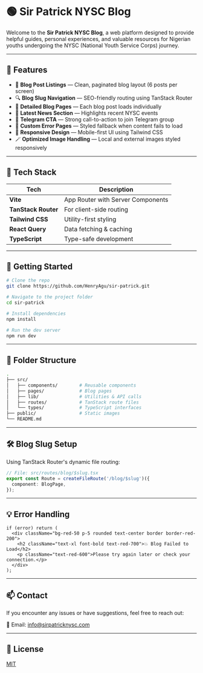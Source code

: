 
# 🟢 Sir Patrick NYSC Blog

Welcome to the **Sir Patrick NYSC Blog**, a web platform designed to provide helpful guides, personal experiences, and valuable resources for Nigerian youths undergoing the NYSC (National Youth Service Corps) journey.

---

## 📌 Features

- 📰 **Blog Post Listings** — Clean, paginated blog layout (6 posts per screen)
- 🔍 **Blog Slug Navigation** — SEO-friendly routing using TanStack Router
- 🧾 **Detailed Blog Pages** — Each blog post loads individually
- 🎯 **Latest News Section** — Highlights recent NYSC events
- 📣 **Telegram CTA** — Strong call-to-action to join Telegram group
- 🚨 **Custom Error Pages** — Styled fallback when content fails to load
- 🧠 **Responsive Design** — Mobile-first UI using Tailwind CSS
- 🪄 **Optimized Image Handling** — Local and external images styled responsively

---

## 🚀 Tech Stack

| Tech               | Description                          |
|--------------------|--------------------------------------|
| **Vite**           | App Router with Server Components    |
| **TanStack Router**| For client-side routing              |
| **Tailwind CSS**   | Utility-first styling                |
| **React Query**    | Data fetching & caching              |
| **TypeScript**     | Type-safe development                |

---

## 🧰 Getting Started

```bash
# Clone the repo
git clone https://github.com/HenryAgu/sir-patrick.git

# Navigate to the project folder
cd sir-patrick

# Install dependencies
npm install

# Run the dev server
npm run dev
```

---

## 🧪 Folder Structure

```bash
.
├── src/
│   ├── components/        # Reusable components
│   ├── pages/             # Blog pages
│   ├── lib/               # Utilities & API calls
│   ├── routes/            # TanStack route files
│   └── types/             # TypeScript interfaces
├── public/                # Static images
└── README.md
```

---

## 🛠 Blog Slug Setup

Using TanStack Router's dynamic file routing:

```ts
// File: src/routes/blog/$slug.tsx
export const Route = createFileRoute('/blog/$slug')({
  component: BlogPage,
});
```

---

## 💡 Error Handling

```tsx
if (error) return (
  <div className="bg-red-50 p-5 rounded text-center border border-red-200">
    <h2 className="text-xl font-bold text-red-700">💥 Blog Failed to Load</h2>
    <p className="text-red-600">Please try again later or check your connection.</p>
  </div>
);
```

---

## 📫 Contact

If you encounter any issues or have suggestions, feel free to reach out:

📧 Email: [info@sirpatricknysc.com](mailto:info@sirpatricknysc.com)

---

## 🧠 License

[MIT](https://choosealicense.com/licenses/mit/)
